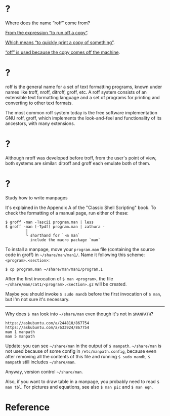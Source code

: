 # ?

Where does the name “roff” come from?

[From the expression “to run off a copy”][1].

[Which means “to quickly print a copy of something”][2].

[“off” is used because the copy comes off the machine][3].

# ?

roff is  the general  name for a  set of text  formatting programs,  known under
names like  troff, nroff,  ditroff, groff,  etc.  A roff  system consists  of an
extensible  text formatting  language and  a set  of programs  for printing  and
converting to other text formats.

The most common roff system today  is the free software implementation GNU roff,
groff, which  implements the look-and-feel  and functionality of  its ancestors,
with many extensions.

# ?

Although nroff was  developed before troff, from the user's  point of view, both
systems are similar: ditroff and groff each emulate both of them.

# ?

Study how to write manpages

It's explained in the Appendix A of the "Classic Shell Scripting" book.
To check the formatting of a manual page, run either of these:

    $ groff -man -Tascii program.man | less
    $ groff -man [-Tpdf] program.man | zathura -
             │
             └ shorthand for `-m man`
               include the macro package `man`

To install a  manpage, move your `program.man` file (containing  the source code
in groff) in `~/share/man/man1/`.
Name it following this scheme: `<program>.<section>`:

    $ cp program.man ~/share/man/man1/program.1

After the first invocation of `$ man <program>`, the file
`~/share/man/cat1/<program>.<section>.gz` will be created.

Maybe you should invoke  `$ sudo mandb` before the first  invocation of `$ man`,
but I'm not sure it's necessary.

---

Why does `$ man` look into `~/share/man` even though it's not in `$MANPATH`?

    https://askubuntu.com/a/244810/867754
    https://askubuntu.com/a/633924/867754
    man 1 manpath
    man 5 manpath

Update: you can see `~/share/man` in the output of `$ manpath`.
`~/share/man` is not used because of some config in `/etc/manpath.config`,
because even after removing all the contents of this file and running `$ sudo mandb`,
`$ manpath` still includes `~/share/man`.

Anyway, version control `~/share/man`.

Also, if you want to draw table in a manpage, you probably need to read `$ man tbl`.
For pictures and equations, see also `$ man pic` and `$ man eqn`.


##
# Reference

[1]: https://www.definitions.net/definition/troff
[2]: https://www.macmillandictionary.com/dictionary/british/run-off
[3]: https://forum.wordreference.com/threads/make-a-copy-of-and-run-off-a-copy-of.1604451/#post-8065490
